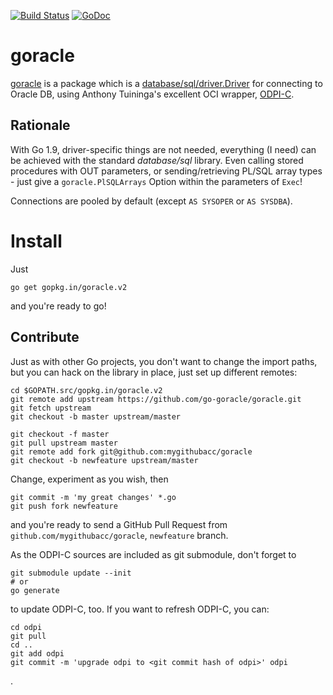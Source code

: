 [![Build Status](https://travis-ci.org/go-goracle/goracle.svg?branch=v2)](https://travis-ci.org/go-goracle/goracle)
[![GoDoc](https://godoc.org/gopkg.in/goracle.v2?status.svg)](http://godoc.org/gopkg.in/goracle.v2)

# goracle #
[goracle](driver.go) is a package which is a
[database/sql/driver.Driver](http://golang.org/pkg/database/sql/driver/#Driver)
for connecting to Oracle DB, using Anthony Tuininga's excellent OCI wrapper,
[ODPI-C](https://www.github.com/oracle/odpi).

## Rationale ##
With Go 1.9, driver-specific things are not needed, everything (I need) can be
achieved with the standard *database/sql* library. Even calling stored procedures
with OUT parameters, or sending/retrieving PL/SQL array types - just give a
`goracle.PlSQLArrays` Option within the parameters of `Exec`!

Connections are pooled by default (except `AS SYSOPER` or `AS SYSDBA`).

# Install #
Just

	go get gopkg.in/goracle.v2

and you're ready to go!

## Contribute ##
Just as with other Go projects, you don't want to change the import paths, but you can hack on the library
in place, just set up different remotes:

	cd $GOPATH.src/gopkg.in/goracle.v2
	git remote add upstream https://github.com/go-goracle/goracle.git
	git fetch upstream
	git checkout -b master upstream/master

	git checkout -f master
	git pull upstream master
	git remote add fork git@github.com:mygithubacc/goracle
	git checkout -b newfeature upstream/master

Change, experiment as you wish, then

	git commit -m 'my great changes' *.go
	git push fork newfeature

and you're ready to send a GitHub Pull Request from `github.com/mygithubacc/goracle`, `newfeature` branch.

As the ODPI-C sources are included as git submodule, don't forget to

	git submodule update --init
	# or
	go generate

to update ODPI-C, too.
If you want to refresh ODPI-C, you can:

	cd odpi
	git pull
	cd ..
	git add odpi
	git commit -m 'upgrade odpi to <git commit hash of odpi>' odpi

.
